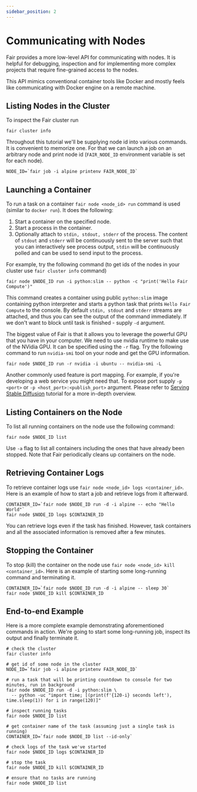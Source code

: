 ```yaml
---
sidebar_position: 2
---
```


# Communicating with Nodes

Fair provides a more low-level API for communicating with nodes.
It is helpful for debugging, inspection and for implementing more
complex projects that require fine-grained access to the nodes.

This API mimics conventional container tools like Docker and mostly
feels like communicating with Docker engine on a remote machine.

## Listing Nodes in the Cluster

To inspect the Fair cluster run 
```shell
fair cluster info
```

Throughout this tutorial we'll be supplying node id into various commands.
It is convenient to memorize one. For that we can launch a job on an arbitrary
node and print node id (`FAIR_NODE_ID` environment variable is set for each node).
```shell
NODE_ID=`fair job -i alpine printenv FAIR_NODE_ID`
```

## Launching a Container

To run a task on a container `fair node <node_id> run` command is used (similar to `docker run`).
It does the following:
1. Start a container on the specified node.
2. Start a process in the container.
3. Optionally attach to `stdin, stdout, stderr` of the process.
   The content of `stdout` and `stderr` will be continuously sent to the server 
   such that you can interactively see process output, `stdin` will be continuously
   polled and can be used to send input to the process.

For example, try the following command (to get ids of the nodes in your cluster
use `fair cluster info` command)
```shell
fair node $NODE_ID run -i python:slim -- python -c "print('Hello Fair Compute')"
```

This command creates a container using public `python:slim` image containing python interpreter and
starts a python task that prints `Hello Fair Compute` to the console. By default `stdin, stdout`
and `stderr` streams are attached, and thus you can see the output of the command immediately.
If we don't want to block until task is finished - supply `-d` argument.

The biggest value of Fair is that it allows you to leverage the powerful GPU
that you have in your computer. We need to use nvidia runtime to make use of the 
NVidia GPU. It can be specified using the `-r` flag. Try the following command
to run `nvidia-smi` tool on your node and get the GPU information.
```shell
fair node $NODE_ID run -r nvidia -i ubuntu -- nvidia-smi -L
```

Another commonly used feature is port mapping. For example, if you're developing
a web service you might need that. To expose port supply `-p <port>`
or `-p <host_port>:<publish_port>` argument. Please refer to [Serving Stable Diffusion](/docs/docs/tutorials/serving-stable-diffusion)
tutorial for a more in-depth overview.

## Listing Containers on the Node

To list all running containers on the node use the following command:
```shell
fair node $NODE_ID list
```

Use `-a` flag to list all containers including the ones that have already been
stopped. Note that Fair periodically cleans up containers on the node.

## Retrieving Container Logs

To retrieve container logs use `fair node <node_id> logs <container_id>`. Here is an example
of how to start a job and retrieve logs from it afterward.
```shell
CONTAINER_ID=`fair node $NODE_ID run -d -i alpine -- echo "Hello World"`
fair node $NODE_ID logs $CONTAINER_ID
```

You can retrieve logs even if the task has finished. However, task containers and all the associated
information is removed after a few minutes.

## Stopping the Container

To stop (kill) the container on the node use `fair node <node_id> kill <container_id>`. Here is an example
of starting some long-running command and terminating it.
```shell
CONTAINER_ID=`fair node $NODE_ID run -d -i alpine -- sleep 30`
fair node $NODE_ID kill $CONTAINER_ID
```

## End-to-end Example

Here is a more complete example demonstrating aforementioned commands in
action. We're going to start some long-running job, inspect its output
and finally terminate it.

```shell
# check the cluster
fair cluster info

# get id of some node in the cluster
NODE_ID=`fair job -i alpine printenv FAIR_NODE_ID`

# run a task that will be printing countdown to console for two minutes, run in background
fair node $NODE_ID run -d -i python:slim \
  -- python -uc "import time; [(print(f'{120-i} seconds left'), time.sleep(1)) for i in range(120)]"

# inspect running tasks
fair node $NODE_ID list

# get container name of the task (assuming just a single task is running)
CONTAINER_ID=`fair node $NODE_ID list --id-only`

# check logs of the task we've started
fair node $NODE_ID logs $CONTAINER_ID

# stop the task
fair node $NODE_ID kill $CONTAINER_ID

# ensure that no tasks are running
fair node $NODE_ID list
```
